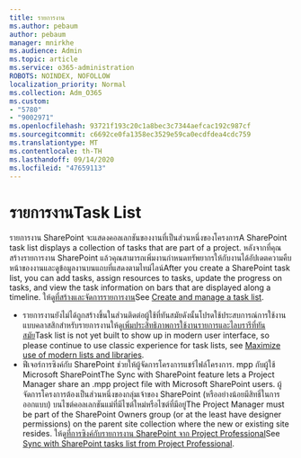 ```yaml
---
title: รายการงาน
ms.author: pebaum
author: pebaum
manager: mnirkhe
ms.audience: Admin
ms.topic: article
ms.service: o365-administration
ROBOTS: NOINDEX, NOFOLLOW
localization_priority: Normal
ms.collection: Adm_O365
ms.custom:
- "5780"
- "9002971"
ms.openlocfilehash: 93721f193c20c1a8bec3c7344aefcac192c987cf
ms.sourcegitcommit: c6692ce0fa1358ec3529e59ca0ecdfdea4cdc759
ms.translationtype: MT
ms.contentlocale: th-TH
ms.lasthandoff: 09/14/2020
ms.locfileid: "47659113"
---
```

# <a name="task-list"></a><span data-ttu-id="04864-102">รายการงาน</span><span class="sxs-lookup"><span data-stu-id="04864-102">Task List</span></span>

<span data-ttu-id="04864-103">รายการงาน SharePoint จะแสดงคอลเลกชันของงานที่เป็นส่วนหนึ่งของโครงการ</span><span class="sxs-lookup"><span data-stu-id="04864-103">A SharePoint task list displays a collection of tasks that are part of a project.</span></span> <span data-ttu-id="04864-104">หลังจากที่คุณสร้างรายการงาน SharePoint แล้วคุณสามารถเพิ่มงานกำหนดทรัพยากรให้กับงานได้อัปเดตความคืบหน้าของงานและดูข้อมูลงานบนแถบที่แสดงตามไทม์ไลน์</span><span class="sxs-lookup"><span data-stu-id="04864-104">After you create a SharePoint task list, you can add tasks, assign resources to tasks, update the progress on tasks, and view the task information on bars that are displayed along a timeline.</span></span> <span data-ttu-id="04864-105">ให้ดู[ที่สร้างและจัดการรายการงาน](https://support.microsoft.com/office/466ad207-46fd-4c77-9af1-41bc23cec21a)</span><span class="sxs-lookup"><span data-stu-id="04864-105">See [Create and manage a task list](https://support.microsoft.com/office/466ad207-46fd-4c77-9af1-41bc23cec21a).</span></span>  

-   <span data-ttu-id="04864-106">รายการงานยังไม่ได้ถูกสร้างขึ้นในส่วนติดต่อผู้ใช้ที่ทันสมัยดังนั้นโปรดใช้ประสบการณ์การใช้งานแบบคลาสสิกสำหรับรายการงานให้ดู[เพิ่มประสิทธิภาพการใช้งานรายการและไลบรารีที่ทันสมัย](https://docs.microsoft.com/sharepoint/dev/transform/modernize-userinterface-lists-and-libraries)</span><span class="sxs-lookup"><span data-stu-id="04864-106">Task list is not yet built to show up in modern user interface, so please continue to use classic experience for task lists, see [Maximize use of modern lists and libraries](https://docs.microsoft.com/sharepoint/dev/transform/modernize-userinterface-lists-and-libraries).</span></span>
-   <span data-ttu-id="04864-107">ฟีเจอร์การซิงค์กับ SharePoint ช่วยให้ผู้จัดการโครงการแชร์ไฟล์โครงการ. mpp กับผู้ใช้ Microsoft SharePoint</span><span class="sxs-lookup"><span data-stu-id="04864-107">The Sync with SharePoint feature lets a Project Manager share an .mpp project file with Microsoft SharePoint users.</span></span> <span data-ttu-id="04864-108">ผู้จัดการโครงการต้องเป็นส่วนหนึ่งของกลุ่มเจ้าของ SharePoint (หรืออย่างน้อยมีสิทธิ์ในการออกแบบ) บนไซต์คอลเลกชันแม่ที่มีไซต์ใหม่หรือไซต์ที่มีอยู่</span><span class="sxs-lookup"><span data-stu-id="04864-108">The Project Manager must be part of the SharePoint Owners group (or at the least have designer permissions) on the parent site collection where the new or existing site resides.</span></span> <span data-ttu-id="04864-109">ให้ดู[ที่การซิงค์กับรายการงาน SharePoint จาก Project Professional](https://docs.microsoft.com/office/troubleshoot/project/sync-with-tasks-from-project)</span><span class="sxs-lookup"><span data-stu-id="04864-109">See [Sync with SharePoint tasks list from Project Professional](https://docs.microsoft.com/office/troubleshoot/project/sync-with-tasks-from-project).</span></span>
